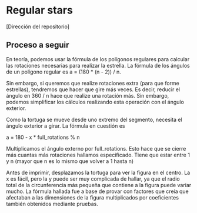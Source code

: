 # Regular stars
[Dirección del repositorio]
## Proceso a seguir
En teoría, podemos usar la fórmula de los polígonos regulares para calcular las rotaciones necesarias para realizar la estrella. La fórmula de los ángulos de un polígono regular es
a = (180 * (n - 2)) / n.

Sin embargo, si queremos que realize rotaciones extra (para que forme estrellas), tendremos que hacer que gire más veces. Es decir, reducir el ángulo en 360 / n hace que realize una rotación más. Sin embargo, podemos simplificar los cálculos realizando esta operación con el ángulo exterior.

Como la tortuga se mueve desde uno extremo del segmento, necesita el ángulo exterior a girar. La fórmula en cuestión es

a = 180 - x * full_rotations % n

Multiplicamos el ángulo externo por full_rotations. Esto hace que se cierre más cuantas más rotaciones hallamos especificado. Tiene que estar entre 1 y n (mayor que n es lo mismo que volver a 1 hasta n)

Antes de imprimir, desplazamos la tortuga para ver la figura en el centro. La x es fácil, pero la y puede ser muy complicada de hallar, ya que el radio total de la circunferencia más pequeña que contiene a la figura puede variar mucho. La fórmula hallada fue a base de provar con factores que creía que afectaban a las dimensiones de la figura multiplicados por coeficientes también obtenidos mediante pruebas.



